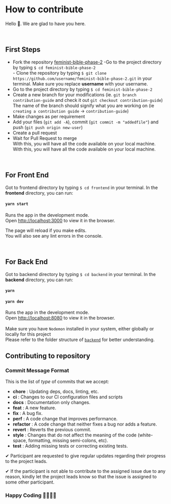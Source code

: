 # How to contribute

Hello 👋. We are glad to have you here.

<br />

## First Steps

- Fork the repository [feminist-bible-phase-2](https://github.com/girlscript/feminist-bible-phase-2)
  -Go to the project directory by typing `$ cd feminist-bible-phase-2` <br /> - Clone the repository by typing `$ git clone https://github.com/username/feminist-bible-phase-2.git` in your terminal. Make sure you replace **username** with your username.
- Go to the project directory by typing `$ cd feminist-bible-phase-2`
- Create a new branch for your modifications (ie. `git branch contribution-guide` and check it out `git checkout contribution-guide`) The name of the branch should signify what you are working on (ie `creating a contribution guide` -> `contribution-guide`)
- Make changes as per requirement
- Add your files (`git add -A`), commit (`git commit -m "addedfile"`) and push (`git push origin new-user`)
- Create a pull request
- Wait for Pull Request to merge<br />
  With this, you will have all the code available on your local machine. With this, you will have all the code available on your local machine.

<br />

## For Front End

Got to frontend directory by typing `$ cd frontend` in your terminal.
In the <b>frontend</b> directory, you can run:

#### `yarn start`

Runs the app in the development mode.<br />
Open [http://localhost:3000](http://localhost:3000) to view it in the browser.

The page will reload if you make edits.<br />
You will also see any lint errors in the console.

<br />

## For Back End

Got to backend directory by typing `$ cd backend` in your terminal.
In the <b>backend</b> directory, you can run:

#### `yarn`

#### `yarn dev`

Runs the app in the development mode.<br />
Open [http://localhost:8080](http://localhost:8080) to view it in the browser.<br/> <br/>
Make sure you have `Nodemon` installed in your system, either globally or locally for this project <br/>
Please refer to the folder structure of [`backend`](https://github.com/girlscript/feminist-bible-phase-2/blob/master/backend/README.md) for better understanding.
<br />

## Contributing to repository

### Commit Message Format

This is the list of _type_ of commits that we accept:

- **chore** : Updating deps, docs, linting, etc.
- **ci** : Changes to our CI configuration files and scripts
- **docs** : Documentation only changes.
- **feat** : A new feature.
- **fix** : A bug fix.
- **perf** : A code change that improves performance.
- **refactor** : A code change that neither fixes a bug nor adds a feature.
- **revert** : Reverts the previous commit.
- **style** : Changes that do not affect the meaning of the code (white-space, formatting, missing semi-colons, etc).
- **test** : Adding missing tests or correcting existing tests.

✔ Participant are requested to give regular updates regarding their progress to the project leads.

✔ If the participant is not able to contribute to the assigned issue due to any reason, kindly let the project leads know so that the issue is assigned to some other participant.

### Happy Coding 👩‍💻👩‍💻

